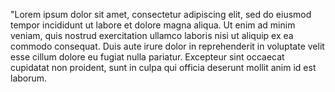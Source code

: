 "Lorem ipsum dolor sit amet, consectetur adipiscing elit, sed do eiusmod tempor incididunt ut labore et dolore
 magna aliqua. Ut enim ad minim veniam, quis nostrud exercitation ullamco laboris nisi ut aliquip ex ea 
 commodo consequat. Duis aute irure dolor in reprehenderit in voluptate velit esse cillum dolore eu fugiat
  nulla pariatur. Excepteur sint occaecat cupidatat non proident, sunt in culpa qui officia deserunt mollit
   anim id est laborum.
    